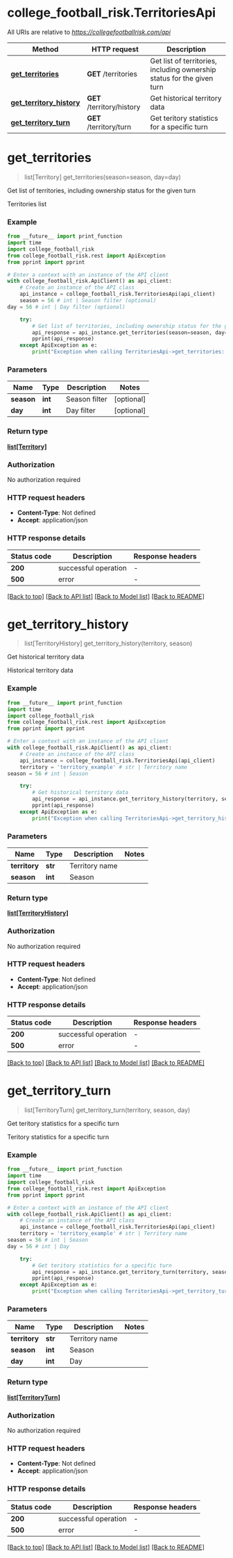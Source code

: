 # college_football_risk.TerritoriesApi

All URIs are relative to *https://collegefootballrisk.com/api*

Method | HTTP request | Description
------------- | ------------- | -------------
[**get_territories**](TerritoriesApi.md#get_territories) | **GET** /territories | Get list of territories, including ownership status for the given turn
[**get_territory_history**](TerritoriesApi.md#get_territory_history) | **GET** /territory/history | Get historical territory data
[**get_territory_turn**](TerritoriesApi.md#get_territory_turn) | **GET** /territory/turn | Get teritory statistics for a specific turn


# **get_territories**
> list[Territory] get_territories(season=season, day=day)

Get list of territories, including ownership status for the given turn

Territories list

### Example

```python
from __future__ import print_function
import time
import college_football_risk
from college_football_risk.rest import ApiException
from pprint import pprint

# Enter a context with an instance of the API client
with college_football_risk.ApiClient() as api_client:
    # Create an instance of the API class
    api_instance = college_football_risk.TerritoriesApi(api_client)
    season = 56 # int | Season filter (optional)
day = 56 # int | Day filter (optional)

    try:
        # Get list of territories, including ownership status for the given turn
        api_response = api_instance.get_territories(season=season, day=day)
        pprint(api_response)
    except ApiException as e:
        print("Exception when calling TerritoriesApi->get_territories: %s\n" % e)
```

### Parameters

Name | Type | Description  | Notes
------------- | ------------- | ------------- | -------------
 **season** | **int**| Season filter | [optional] 
 **day** | **int**| Day filter | [optional] 

### Return type

[**list[Territory]**](Territory.md)

### Authorization

No authorization required

### HTTP request headers

 - **Content-Type**: Not defined
 - **Accept**: application/json

### HTTP response details
| Status code | Description | Response headers |
|-------------|-------------|------------------|
**200** | successful operation |  -  |
**500** | error |  -  |

[[Back to top]](#) [[Back to API list]](../README.md#documentation-for-api-endpoints) [[Back to Model list]](../README.md#documentation-for-models) [[Back to README]](../README.md)

# **get_territory_history**
> list[TerritoryHistory] get_territory_history(territory, season)

Get historical territory data

Historical territory data

### Example

```python
from __future__ import print_function
import time
import college_football_risk
from college_football_risk.rest import ApiException
from pprint import pprint

# Enter a context with an instance of the API client
with college_football_risk.ApiClient() as api_client:
    # Create an instance of the API class
    api_instance = college_football_risk.TerritoriesApi(api_client)
    territory = 'territory_example' # str | Territory name
season = 56 # int | Season

    try:
        # Get historical territory data
        api_response = api_instance.get_territory_history(territory, season)
        pprint(api_response)
    except ApiException as e:
        print("Exception when calling TerritoriesApi->get_territory_history: %s\n" % e)
```

### Parameters

Name | Type | Description  | Notes
------------- | ------------- | ------------- | -------------
 **territory** | **str**| Territory name | 
 **season** | **int**| Season | 

### Return type

[**list[TerritoryHistory]**](TerritoryHistory.md)

### Authorization

No authorization required

### HTTP request headers

 - **Content-Type**: Not defined
 - **Accept**: application/json

### HTTP response details
| Status code | Description | Response headers |
|-------------|-------------|------------------|
**200** | successful operation |  -  |
**500** | error |  -  |

[[Back to top]](#) [[Back to API list]](../README.md#documentation-for-api-endpoints) [[Back to Model list]](../README.md#documentation-for-models) [[Back to README]](../README.md)

# **get_territory_turn**
> list[TerritoryTurn] get_territory_turn(territory, season, day)

Get teritory statistics for a specific turn

Teritory statistics for a specific turn

### Example

```python
from __future__ import print_function
import time
import college_football_risk
from college_football_risk.rest import ApiException
from pprint import pprint

# Enter a context with an instance of the API client
with college_football_risk.ApiClient() as api_client:
    # Create an instance of the API class
    api_instance = college_football_risk.TerritoriesApi(api_client)
    territory = 'territory_example' # str | Territory name
season = 56 # int | Season
day = 56 # int | Day

    try:
        # Get teritory statistics for a specific turn
        api_response = api_instance.get_territory_turn(territory, season, day)
        pprint(api_response)
    except ApiException as e:
        print("Exception when calling TerritoriesApi->get_territory_turn: %s\n" % e)
```

### Parameters

Name | Type | Description  | Notes
------------- | ------------- | ------------- | -------------
 **territory** | **str**| Territory name | 
 **season** | **int**| Season | 
 **day** | **int**| Day | 

### Return type

[**list[TerritoryTurn]**](TerritoryTurn.md)

### Authorization

No authorization required

### HTTP request headers

 - **Content-Type**: Not defined
 - **Accept**: application/json

### HTTP response details
| Status code | Description | Response headers |
|-------------|-------------|------------------|
**200** | successful operation |  -  |
**500** | error |  -  |

[[Back to top]](#) [[Back to API list]](../README.md#documentation-for-api-endpoints) [[Back to Model list]](../README.md#documentation-for-models) [[Back to README]](../README.md)

